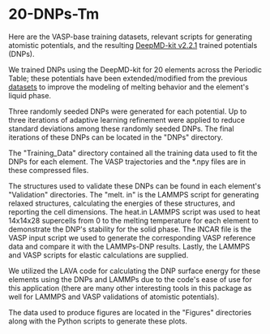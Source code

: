 # 20-DNPs-Tm
Here are the VASP-base training datasets, relevant scripts for generating atomistic potentials, and the resulting [DeepMD-kit v2.2.1]( https://github.com/deepmodeling/deepmd-kit/releases/tag/v2.2.1 ) trained potentials (DNPs).

We trained DNPs using the DeepMD-kit for 20 elements across the Periodic Table; these potentials have been extended/modified from the previous [datasets]( https://github.com/saidigroup/23-Single-Element-DNPs/tree/main ) to improve the modeling of melting behavior and the element's liquid phase.

Three randomly seeded DNPs were generated for each potential. Up to three iterations of adaptive learning refinement were applied to reduce standard deviations among these randomly seeded DNPs. The final iterations of these DNPs can be located in the "DNPs" directory.

The "Training_Data" directory contained all the training data used to fit the DNPs for each element. The VASP trajectories and the *.npy files are in these compressed files.

The structures used to validate these DNPs can be found in each element's "Validation" directories. The "melt. in" is the LAMMPS script for generating relaxed structures, calculating the energies of these structures, and reporting the cell dimensions. The heat.in LAMMPS script was used to heat 14x14x28 supercells from 0 to the melting temperature for each element to demonstrate the DNP's stability for the solid phase. The INCAR file is the VASP input script we used to generate the corresponding VASP reference data and compare it with the LAMMPs-DNP results. Lastly, the LAMMPS and VASP scripts for elastic calculations are supplied.

We utilized the LAVA code for calculating the DNP surface energy for these elements using the DNPs and LAMMPs due to the code's ease of use for this application (there are many other interesting tools in this package as well for LAMMPS and VASP validations of atomistic potentials).

The data used to produce figures are located in the "Figures" directories along with the Python scripts to generate these plots.
